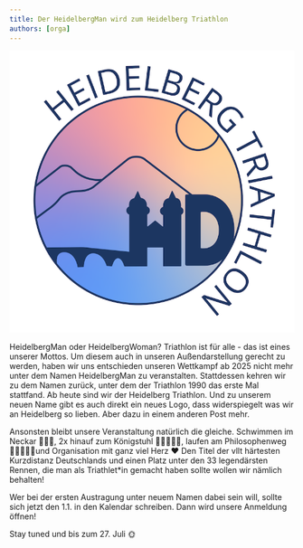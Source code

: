 ```yaml
---
title: Der HeidelbergMan wird zum Heidelberg Triathlon
authors: [orga]
---
```


![Staffel](/blog/20241227_newlogo.png)

HeidelbergMan oder HeidelbergWoman? Triathlon ist für alle - das ist eines unserer Mottos. Um diesem auch in unseren Außendarstellung gerecht zu werden, haben wir uns entschieden unseren Wettkampf ab 2025 nicht mehr unter dem Namen HeidelbergMan zu veranstalten. Stattdessen kehren wir zu dem Namen zurück, unter dem der Triathlon 1990 das erste Mal stattfand. Ab heute sind wir der Heidelberg Triathlon. Und zu unserem neuen Name gibt es auch direkt ein neues Logo, dass widerspiegelt was wir an Heidelberg so lieben. Aber dazu in einem anderen Post mehr. 

Ansonsten bleibt unsere Veranstaltung natürlich die gleiche. Schwimmen im Neckar 🏊🏻‍♀️, 2x hinauf zum Königstuhl 🚴🏻‍♀️🚴🏼,  laufen am Philosophenweg 🏃🏻‍♀️🏃🏻und Organisation mit ganz viel Herz ❤️ Den Titel der vllt härtesten Kurzdistanz Deutschlands und einen Platz unter den 33 legendärsten Rennen, die man als Triathlet*in gemacht haben sollte wollen wir nämlich behalten! 

Wer bei der ersten Austragung unter neuem Namen dabei sein will,  sollte sich jetzt den 1.1. in den Kalendar schreiben. Dann wird unsere Anmeldung öffnen! 

Stay tuned und bis zum 27. Juli 🌞
